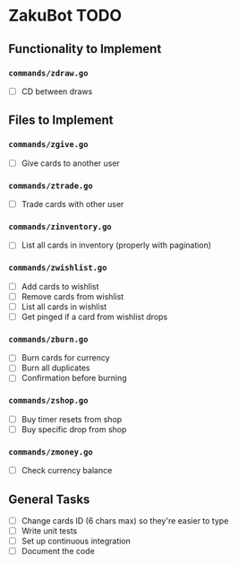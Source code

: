 # ZakuBot TODO

## Functionality to Implement

### `commands/zdraw.go`

- [ ] CD between draws

## Files to Implement

### `commands/zgive.go`

- [ ] Give cards to another user

### `commands/ztrade.go`

- [ ] Trade cards with other user

### `commands/zinventory.go`

- [ ] List all cards in inventory (properly with pagination)

### `commands/zwishlist.go`

- [ ] Add cards to wishlist
- [ ] Remove cards from wishlist
- [ ] List all cards in wishlist
- [ ] Get pinged if a card from wishlist drops

### `commands/zburn.go`

- [ ] Burn cards for currency
- [ ] Burn all duplicates
- [ ] Confirmation before burning

### `commands/zshop.go`

- [ ] Buy timer resets from shop
- [ ] Buy specific drop from shop

### `commands/zmoney.go`

- [ ] Check currency balance

## General Tasks

- [ ] Change cards ID (6 chars max) so they're easier to type
- [ ] Write unit tests
- [ ] Set up continuous integration
- [ ] Document the code